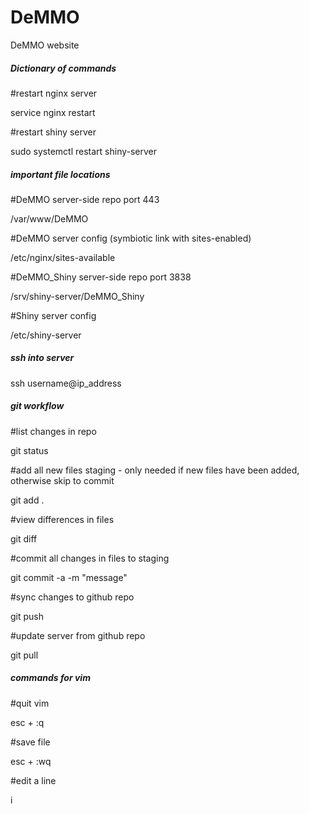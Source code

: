 # DeMMO
DeMMO website

##### Dictionary of commands #####

#restart nginx server 

service nginx restart


#restart shiny server

sudo systemctl restart shiny-server



##### important file locations #####

#DeMMO server-side repo port 443

/var/www/DeMMO


#DeMMO server config (symbiotic link with sites-enabled)

/etc/nginx/sites-available


#DeMMO_Shiny server-side repo port 3838

/srv/shiny-server/DeMMO_Shiny


#Shiny server config

/etc/shiny-server



##### ssh into server #####
ssh username@ip_address

##### git workflow #####

#list changes in repo

git status


#add all new files staging - only needed if new files have been added, otherwise skip to commit

git add .


#view differences in files

git diff 


#commit all changes in files to staging

git commit -a -m "message"


#sync changes to github repo

git push


#update server from github repo

git pull 


##### commands for vim #####

#quit vim

esc + :q


#save file

esc + :wq


#edit a line 

i 
